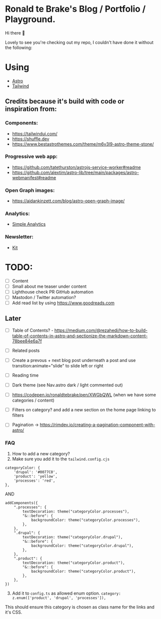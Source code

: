 # Ronald te Brake's Blog / Portfolio / Playground.

Hi there :wave:

Lovely to see you're checking out my repo, I couldn't have done it without the following:

# Using

* [Astro](https://astro.build/)
* [Tailwind](https://tailwindcss.com/)


## Credits because it's build with code or inspiration from:

### Components:
* https://tailwindui.com/
* https://shuffle.dev
* https://www.bestastrothemes.com/theme/m6v3l9-astro-theme-stone/

### Progressive web app:
* https://github.com/tatethurston/astrojs-service-worker#readme
* https://github.com/alextim/astro-lib/tree/main/packages/astro-webmanifest#readme

### Open Graph images:
* https://aidankinzett.com/blog/astro-open-graph-image/

### Analytics:
* [Simple Analytics](https://www.simpleanalytics.com/?referral=wubuq)

### Newsletter:
* [Kit](https://kit.com/)

# TODO:
- [ ] Content
- [ ] Small about me teaser under content
- [ ] Lighthouse check PR GitHub automation
- [ ] Mastodon / Twitter automation?
- [ ] Add read list by using https://www.goodreads.com

## Later
- [ ] Table of Contents? - https://medium.com/@rezahedi/how-to-build-table-of-contents-in-astro-and-sectionize-the-markdown-content-78bee84e6a7f
- [ ] Related posts
- [ ] Create a prevous + next blog post underneath a post and use transition:animate="slide" to slide left or right
- [ ] Reading time 
- [ ] Dark theme (see Nav.astro dark / light commented out)
- [ ] https://codepen.io/ronaldtebrake/pen/XWGbQWL (when we have some categories / content)
- [ ] Filters on category? and add a new section on the home page linking to filters
- [ ] Pagination -> https://rimdev.io/creating-a-pagination-component-with-astro/


### FAQ
1. How to add a new category?
2. Make sure you add it to the `tailwind.config.cjs`
```
categoryColor: {
    'drupal': '#0077C0',
    'product': 'yellow',
    'processes': 'red',
},
```
AND
```
addComponents({
    ".processes": {
        textDecoration: theme("categoryColor.processes"),
        "&::before": {
            backgroundColor: theme("categoryColor.processes"),
        },
    },
    ".drupal": {
        textDecoration: theme("categoryColor.drupal"),
        "&::before": {
            backgroundColor: theme("categoryColor.drupal"),
        },
    },
    ".product": {
        textDecoration: theme("categoryColor.product"),
        "&::before": {
            backgroundColor: theme("categoryColor.product"),
        },
    },
})
```
3. Add it to `config.ts` as allowed enum option. `category: z.enum(['product', 'drupal', 'processes']),`

This should ensure this category is chosen as class name for the links and it's CSS.